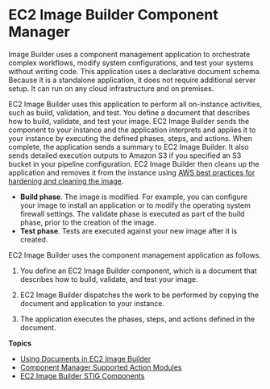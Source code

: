 # EC2 Image Builder Component Manager<a name="image-builder-component-manager"></a>

Image Builder uses a component management application to orchestrate complex workflows, modify system configurations, and test your systems without writing code\. This application uses a declarative document schema\. Because it is a standalone application, it does not require additional server setup\. It can run on any cloud infrastructure and on premises\. 

EC2 Image Builder uses this application to perform all on\-instance activities, such as build, validation, and test\. You define a document that describes how to build, validate, and test your image\. EC2 Image Builder sends the component to your instance and the application interprets and applies it to your instance by executing the defined phases, steps, and actions\. When complete, the application sends a summary to EC2 Image Builder\. It also sends detailed execution outputs to Amazon S3 if you specified an S3 bucket in your pipeline configuration\. EC2 Image Builder then cleans up the application and removes it from the instance using [AWS best practices for hardening and cleaning the image](https://aws.amazon.com/articles/public-ami-publishing-hardening-and-clean-up-requirements)\. 
+ **Build phase**\. The image is modified\. For example, you can configure your image to install an application or to modify the operating system firewall settings\. The validate phase is executed as part of the build phase, prior to the creation of the image\. 
+ **Test phase**\. Tests are executed against your new image after it is created\.

EC2 Image Builder uses the component management application as follows\.

1. You define an EC2 Image Builder component, which is a document that describes how to build, validate, and test your image\.

1. EC2 Image Builder dispatches the work to be performed by copying the document and application to your instance\.

1. The application executes the phases, steps, and actions defined in the document\. 

**Topics**
+ [Using Documents in EC2 Image Builder](image-builder-application-documents.md)
+ [Component Manager Supported Action Modules](image-builder-action-modules.md)
+ [EC2 Image Builder STIG Components](image-builder-stig.md)